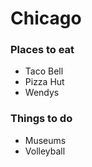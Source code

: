 # Chicago

### Places to eat
- Taco Bell
- Pizza Hut
- Wendys

### Things to do
- Museums
- Volleyball
